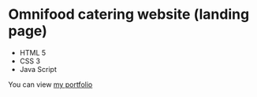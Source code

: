 # Omnifood catering website (landing page)  
- HTML 5
- CSS 3
- Java Script

You can view [my portfolio](https://yuriidiachuk.github.io/portfolio/) 
